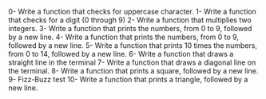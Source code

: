 0-	Write a function that checks for uppercase character.
1-	Write a function that checks for a digit (0 through 9)
2-	Write a function that multiplies two integers.
3-	Write a function that prints the numbers, from 0 to 9, followed by a new line.
4-	Write a function that prints the numbers, from 0 to 9, followed by a new line.
5-	Write a function that prints 10 times the numbers, from 0 to 14, followed by a new line.
6-	Write a function that draws a straight line in the terminal
7-	Write a function that draws a diagonal line on the terminal.
8-	Write a function that prints a square, followed by a new line.
9-	Fizz-Buzz test
10-	Write a function that prints a triangle, followed by a new line.

